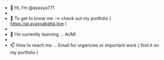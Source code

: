 - 👋 Hi, I’m @ayasya771
- 
- 👀 To get to know me  -->  check out my portfolio ( https://ai.ayasyabatta.live )
- 
- 🌱 I’m currently learning ...  Ai/Ml
- 
- 📫 How to reach me ... Email for urgencies or important work ( find it on my portfolio )
